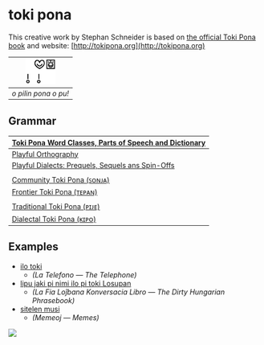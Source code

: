 # toki pona

This creative work by Stephan Schneider is based on [the official Toki Pona book](http://www.amazon.com/gp/product/0978292308) and website: [http://tokipona.org](http://tokipona.org)

| <img src="sitelen/pona/o-pilin-pona-o-pu.png" height="50"> | 
|:--:| 
| *o pilin pona o pu!* |

## Grammar

| [Toki Pona Word Classes, Parts of Speech and Dictionary](nasin-nimi.md) |
|:-|
| [Playful Orthography](nasin-sitelen.md) |
| [Playful Dialects: Prequels, Sequels ans Spin-Offs](toki-sin.md) |
| |
| [Community Toki Pona (ꜱᴏɴᴊᴀ)](sonja.md) |
| [Frontier Toki Pona (ᴛᴇᴘᴀɴ)](tepan.md) |
| |
| [Traditional Toki Pona (ᴘɪᴊᴇ)](pije.md) |
| [Dialectal Toki Pona (ᴋɪᴘᴏ)](kipo.md) |

## Examples

* [ilo toki](musi/ilo-toki.md)
  * *(La Telefono — The Telephone)*
* [lipu jaki pi nimi ilo pi toki Losupan](musi/lipu-jaki-pi-nimi-ilo-pi-toki-losupan.md)
  * *(La Fia Loĵbana Konversacia Libro — The Dirty Hungarian Phrasebook)*
* [sitelen musi](musi/sitelen)
  * *(Memeoj — Memes)*

<img src="https://github.com/stefichjo/toki-pona/blob/master/sitelen/kulupu/nasin-toki/pu/o-pilin-pona-o-pu.jpg?raw=true" height="400">
